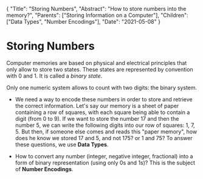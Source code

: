 {
    "Title": "Storing Numbers",
    "Abstract": "How to store numbers into the memory?",
    "Parents": ["Storing Information on a Computer"],
    "Children": ["Data Types", "Number Encodings"],
    "Date": "2021-05-08"
}

# Storing Numbers

Computer memories are based on physical and electrical principles that only allow to store two states. These states are represented by convention with 0 and 1. It is called a _binary state_.

Only one numeric system allows to count with two digits: the binary system.

- We need a way to encode these numbers in order to store and retrieve the correct information. Let's say our memory is a sheet of paper containing a row of squares, with each square being able to contain a digit (from 0 to 9). If we want to store the number 17 and then the number 5, we can write the following digits into our row of squares: 1, 7, 5. But then, if someone else comes and reads this "paper memory", how does he know we stored 17 and 5, and not 175? or 1 and 75? To answer these questions, we use **Data Types**.

- How to convert any number (integer, negative integer, fractional) into a form of binary representation (using only 0s and 1s)? This is the subject of **Number Encodings**.